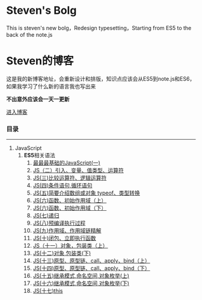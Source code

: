 # Steven's Bolg
This is steven's new bolg，Redesign typesetting，Starting from ES5 to the back of the note.js

# Steven的博客

这是我的新博客地址，会重新设计和排版，知识点应该会从ES5到note.js和ES6，如果我学习了什么新的语言我也写出来

**不出意外应该会一天一更新**

[进入博客](https://github.com/StevenTang1994/Steven-s-NEW-Bolg/issues)

### 目录
---
1. JavaScript
    1. **ES5**相关语法
        1. [最最最基础的JavaScript(一)](https://github.com/StevenTang1994/Steven-s-NEW-Bolg/issues/1#one)
        2. [JS（二）引入、变量、值类型、运算符](https://github.com/StevenTang1994/Steven-s-NEW-Bolg/issues/1#two)
        3. [JS(三)比较运算符、逻辑运算符](https://github.com/StevenTang1994/Steven-s-NEW-Bolg/issues/1#three)
        4. [JS(四)条件语句,循环语句](https://github.com/StevenTang1994/Steven-s-NEW-Bolg/issues/1#four)
        5. [JS(五)简要介绍数组或对象  typeof、类型转换](https://github.com/StevenTang1994/Steven-s-NEW-Bolg/issues/1#five)
        6. [JS(六)函数、初始作用域（上）](https://github.com/StevenTang1994/Steven-s-NEW-Bolg/issues/1#six)
        7. [JS(六)函数、初始作用域（下）](https://github.com/StevenTang1994/Steven-s-NEW-Bolg/issues/1#seven)
        8. [JS(七)递归](https://github.com/StevenTang1994/Steven-s-NEW-Bolg/issues/1#eight)
        9. [JS(八)预编译执行过程](https://github.com/StevenTang1994/Steven-s-NEW-Bolg/issues/1#nine)
        10. [JS(九)作用域、作用域链精解](https://github.com/StevenTang1994/Steven-s-NEW-Bolg/issues/1#ten)
        11. [JS(十)闭包、立即执行函数](https://github.com/StevenTang1994/Steven-s-NEW-Bolg/issues/1#eleven)
        12. [JS（十一）对象，包装类（上）](https://github.com/StevenTang1994/Steven-s-NEW-Bolg/issues/1#twelve)
        13. [JS(十二)对象,包装类(下)](https://github.com/StevenTang1994/Steven-s-NEW-Bolg/issues/1#thirteen)
        14. [JS(十三)原型、原型链、call、apply、bind（上）](https://github.com/StevenTang1994/Steven-s-NEW-Bolg/issues/1#fourteen)
        15. [JS(十四)原型、原型链、call、apply、bind（下）](https://github.com/StevenTang1994/Steven-s-NEW-Bolg/issues/1#fifteen)
        16. [JS(十五)继承模式,命名空间,对象枚举(上)](https://github.com/StevenTang1994/Steven-s-NEW-Bolg/issues/1#sixteen)
        17. [JS(十六)继承模式,命名空间,对象枚举(下)](https://github.com/StevenTang1994/Steven-s-NEW-Bolg/issues/1#seventeen)
        18. [JS(十七)this](https://github.com/StevenTang1994/Steven-s-NEW-Bolg/issues/1#eighteen)

